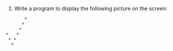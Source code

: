 1. Write a program to display the following picture on the screen:

```
       *
      *
     *
*   *
 * *
  *
```

